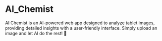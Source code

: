 # AI_Chemist
AI Chemist is an AI-powered web app designed to analyze tablet images, providing detailed insights with a user-friendly interface. Simply upload an image and let AI do the rest! 🚀
